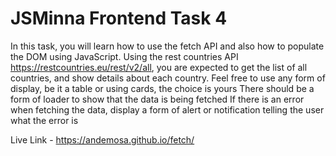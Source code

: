 # JSMinna Frontend Task 4

In this task, you will learn how to use the fetch API and also how to populate the DOM using JavaScript.
Using the rest countries API https://restcountries.eu/rest/v2/all, you are expected to get the list of all countries, and show details about each country. Feel free to use any form of display, be it a table or using cards, the choice is yours
There should be a form of loader to show that the data is being fetched
If there is an error when fetching the data, display a form of alert or notification telling the user what the error is

Live Link - https://andemosa.github.io/fetch/
